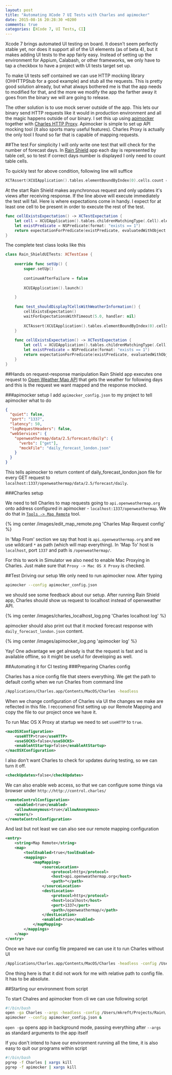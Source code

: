 ```yaml
---
layout: post
title: "Automating XCode 7 UI Tests with Charles and apimocker"
date: 2015-08-16 20:28:30 +0200
comments: true
categories: [XCode 7, UI Tests, CI]
---
```


Xcode 7 brings automated UI testing on board. It doesn't seem perfectly stable yet, nor does it support all of the UI elements (as of beta 4), but it makes adding UI tests to the app fairly easy. Instead of setting up the environment for Appium, Calabash, or other frameworks, we only have to tap a checkbox to have a project with UI tests target set up.

<!-- more -->

To make UI tests self contained we can use HTTP mocking library (OHHTTPStub for a good example) and stub all the requests. This is pretty good solution already, but what always bothered me is that the app needs to modified for that, and the more we modify the app the farther away it goes from the binary we will are going to release.

The other solution is to use mock server outside of the app. This lets our binary send HTTP requests like it would in production environment and all the magic happens outside of our binary. I set this up using [apimocker](https://www.npmjs.com/package/apimocker) together with [Charles HTTP Proxy](http://www.charlesproxy.com). Apimocker is simple to set up API mocking tool (it also sports many useful features). Charles Proxy is actually the only tool I found so far that is capable of mapping requests.

##The test
For simplicity I will only write one test that will check for the number of forecast days. In [Rain Shield](http://github.com/yomajkel/Rain_Shield) app each day is represented by table cell, so to test if correct days number is displayed I only need to count table cells.

To quickly test for above condition, following line will suffice
```swift Asserting 7 table cells
XCTAssert(XCUIApplication().tables.elementBoundByIndex(0).cells.count == 7)
```

At the start Rain Shield makes asynchronous request and only updates it's views after receiving response. If the line above will execute immediately the test will fail. Here is where expectations come in handy. I expect for at least one cell to be present in order to execute the rest of the test.
```swift Expect table cell to be present
func cellExistsExpectation() -> XCTestExpectation {
    let cell = XCUIApplication().tables.childrenMatchingType(.Cell).elementBoundByIndex(0)
    let existPredicate = NSPredicate(format: "exists == 1")
    return expectationForPredicate(existPredicate, evaluatedWithObject: cell, handler: nil)
}
```
 
The complete test class looks like this
```swift Test for 7 weather cells to be present
class Rain_ShieldUITests: XCTestCase {
        
    override func setUp() {
        super.setUp()
        
        continueAfterFailure = false
        
        XCUIApplication().launch()

    }
    
    func test_shouldDisplay7CellsWithWeatherInformation() {
        cellExistsExpectation()
        waitForExpectationsWithTimeout(5.0, handler: nil)
        
        XCTAssert(XCUIApplication().tables.elementBoundByIndex(0).cells.count == 7)
    }
    
    func cellExistsExpectation() -> XCTestExpectation {
        let cell = XCUIApplication().tables.childrenMatchingType(.Cell).elementBoundByIndex(0)
        let existPredicate = NSPredicate(format: "exists == 1")
        return expectationForPredicate(existPredicate, evaluatedWithObject: cell, handler: nil)
    }
}
```


##Hands on request-response manipulation
Rain Shield app executes one request to [Open Weather Map API](http://api.openweathermap.org/) that gets the weather for following days and this is the request we want mapped and the response mocked.

###apimocker setup
I add `apimocker_config.json` to my project to tell apimocker what to do
```json
{
  "quiet": false,
  "port": "1337",
  "latency": 50,
  "logRequestHeaders": false,
  "webServices": {
    "openweathermap/data/2.5/forecast/daily": {
      "verbs": ["get"],
      "mockFile": "daily_forecast_london.json"
    }
  }
}
```

This tells apimocker to return content of daily_forecast_london.json file for every GET request to `localhost:1337/openweathermap/data/2.5/forecast/daily`.

###Charles setup

We need to tell Charles to map requests going to `api.openweathermap.org` onto address configured in apimocker - `localhost:1337/openweathermap`. We do that in [```Tools -> Map Remote```](http://www.charlesproxy.com/documentation/tools/map-remote/) tool. 

{% img center /images/edit_map_remote.png 'Charles Map Request config' %}

In 'Map From' section we say that host is `api.openweathermap.org` and we use wildcard `*` as path (which will map everything). 
In 'Map To' host is `localhost`, port `1337` and path is `/openweathermap/`. 

For this to work in Simulator we also need to enable Mac Proxying in Charles. Just make sure that `Proxy -> Mac OS X Proxy` is checked.

##Test Driving our setup
We only need to run apimocker now. After typing 
```sh
apimocker --config apimocker_config.json
``` 
we should see some feedback about our setup. After running Rain Shield app, Charles should show us request to localhost instead of openweather API.

{% img center /images/charles_localhost_log.png 'Charles localhost log' %}

apimocker should also print out that it mocked forecast response with `daily_forecast_london.json` content.

{% img center /images/apimocker_log.png 'apimocker log' %}

Yay! One advantage we get already is that the request is fast and is available offline, so it might be useful for developing as well.

##Automating it for CI testing
###Preparing Charles config

Charles has a nice config file that steers everything. We get the path to default config when we run Charles from command line 
```sh
/Applications/Charles.app/Contents/MacOS/Charles -headless
```

When we change configuration of Charles via UI the changes we make are reflected in this file. I reccomend first setting up our Remote Mapping and copy the file to our project once we have it. 

To run Mac OS X Proxy at startup we need to set `useHTTP` to `true`.
```xml
<macOSXConfiguration>
	<useHTTP>true</useHTTP>
	<useSOCKS>false</useSOCKS>
	<enableAtStartup>false</enableAtStartup>
</macOSXConfiguration>
```

I also don't want Charles to check for updates during testing, so we can turn it off.
```xml
<checkUpdates>false</checkUpdates>
```

We can also enable web access, so that we can configure some things via browser under `http://http://control.charles/`
```xml
<remoteControlConfiguration>
	<enabled>true</enabled>
	<allowAnonymous>true</allowAnonymous>
	<users/>
</remoteControlConfiguration>
```

And last but not least we can also see our remote mapping configuration
```xml
<entry>
	<string>Map Remote</string>
	<map>
		<toolEnabled>true</toolEnabled>
		<mappings>
			<mapMapping>
				<sourceLocation>
					<protocol>http</protocol>
					<host>api.openweathermap.org</host>
					<path>*</path>
				</sourceLocation>
				<destLocation>
					<protocol>http</protocol>
					<host>localhost</host>
					<port>1337</port>
					<path>/openweathermap/</path>
				</destLocation>
				<enabled>true</enabled>
			</mapMapping>
		</mappings>
	</map>
</entry>
```

Once we have our config file prepared we can use it to run Charles without UI 
```sh
/Applications/Charles.app/Contents/MacOS/Charles -headless -config /Users/yomajkel/Projects/Rain\ Shield/Rain\ ShieldUITests/apimock/charles.config
``` 
One thing here is that it did not work for me with relative path to config file. It has to be absolute.

##Starting our environment from script

To start Chalres and apimocker from cli we can use following script
```sh Starting our mocking services
#!/bin/bash
open -ga Charles --args -headless -config /Users/mkreft/Projects/Rain\ Shield/Rain\ ShieldUITests/apimock/charles.config
apimocker --config apimocker_config.json &

```
`open -ga` opens app in background mode, passing everything after `--args` as standard arguments to the app itself

If you don't intend to have our environment running all the time, it is also easy to quit our programs within script
```sh Ending our mocking services
#!/bin/bash
pgrep -f Charles | xargs kill
pgrep -f apimocker | xargs kill
```

